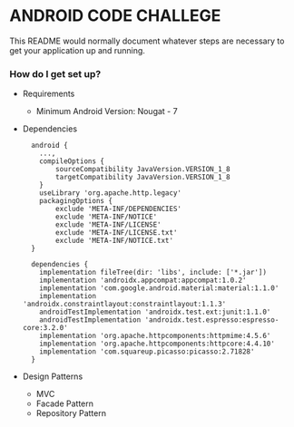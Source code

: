 # ANDROID CODE CHALLEGE #

This README would normally document whatever steps are necessary to get your application up and running.

### How do I get set up? ###

* Requirements
    * Minimum Android Version: Nougat - 7

* Dependencies
  ```
    android {
      ...,
      compileOptions {
          sourceCompatibility JavaVersion.VERSION_1_8
          targetCompatibility JavaVersion.VERSION_1_8
      }
      useLibrary 'org.apache.http.legacy'
      packagingOptions {
          exclude 'META-INF/DEPENDENCIES'
          exclude 'META-INF/NOTICE'
          exclude 'META-INF/LICENSE'
          exclude 'META-INF/LICENSE.txt'
          exclude 'META-INF/NOTICE.txt'
    }
  ```

  ```
    dependencies {
      implementation fileTree(dir: 'libs', include: ['*.jar'])
      implementation 'androidx.appcompat:appcompat:1.0.2'
      implementation 'com.google.android.material:material:1.1.0'
      implementation 'androidx.constraintlayout:constraintlayout:1.1.3'
      androidTestImplementation 'androidx.test.ext:junit:1.1.0'
      androidTestImplementation 'androidx.test.espresso:espresso-core:3.2.0'
      implementation 'org.apache.httpcomponents:httpmime:4.5.6'
      implementation 'org.apache.httpcomponents:httpcore:4.4.10'
      implementation 'com.squareup.picasso:picasso:2.71828'
    }
  ```

* Design Patterns
  * MVC
  * Facade Pattern
  * Repository Pattern
